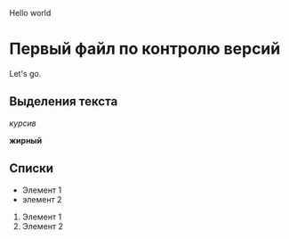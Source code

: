 Hello world

# Первый файл по контролю версий

Let's go.

## Выделения текста

*курсив*

**жирный**

## Списки

* Элемент 1
* элемент 2

1. Элемент 1
2. Элемент 2